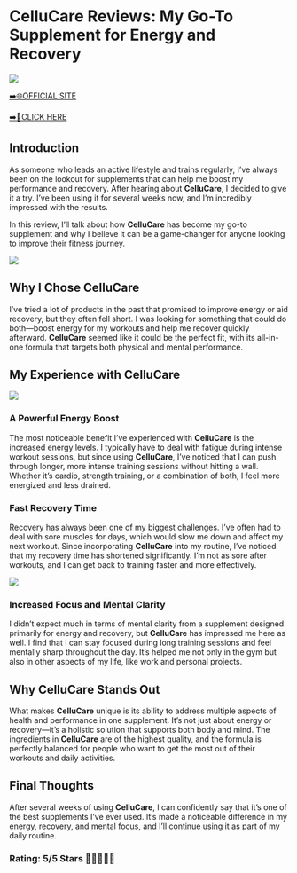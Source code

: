 # **CelluCare Reviews**: My Go-To Supplement for Energy and Recovery

[![](https://static.vecteezy.com/system/resources/thumbnails/019/896/014/small/buy-now-gradient-button-with-cart-symbol-buy-now-illustration-png.png)](https://edetoop.top/lander/sugarpreland-1/callu.html) 

[➡️🌐OFFICIAL SITE](https://edetoop.top/lander/sugarpreland-1/callu.html) 

[➡️🔗CLICK HERE](https://edetoop.top/lander/sugarpreland-1/callu.html) 


## Introduction

As someone who leads an active lifestyle and trains regularly, I’ve always been on the lookout for supplements that can help me boost my performance and recovery. After hearing about **CelluCare**, I decided to give it a try. I’ve been using it for several weeks now, and I’m incredibly impressed with the results.

In this review, I’ll talk about how **CelluCare** has become my go-to supplement and why I believe it can be a game-changer for anyone looking to improve their fitness journey.

[![](https://wallpapers.com/images/hd/red-order-now-button-udg4jcj4arvn8b0n-2.png)](https://edetoop.top/lander/sugarpreland-1/callu.html)  

## Why I Chose **CelluCare**

I’ve tried a lot of products in the past that promised to improve energy or aid recovery, but they often fell short. I was looking for something that could do both—boost energy for my workouts and help me recover quickly afterward. **CelluCare** seemed like it could be the perfect fit, with its all-in-one formula that targets both physical and mental performance.

## My Experience with **CelluCare**

[![](https://static.vecteezy.com/system/resources/thumbnails/019/896/014/small/buy-now-gradient-button-with-cart-symbol-buy-now-illustration-png.png)](https://edetoop.top/lander/sugarpreland-1/callu.html)

### A Powerful Energy Boost

The most noticeable benefit I’ve experienced with **CelluCare** is the increased energy levels. I typically have to deal with fatigue during intense workout sessions, but since using **CelluCare**, I’ve noticed that I can push through longer, more intense training sessions without hitting a wall. Whether it’s cardio, strength training, or a combination of both, I feel more energized and less drained.

### Fast Recovery Time

Recovery has always been one of my biggest challenges. I’ve often had to deal with sore muscles for days, which would slow me down and affect my next workout. Since incorporating **CelluCare** into my routine, I’ve noticed that my recovery time has shortened significantly. I’m not as sore after workouts, and I can get back to training faster and more effectively.

[![](https://wallpapers.com/images/hd/red-order-now-button-udg4jcj4arvn8b0n-2.png)](https://edetoop.top/lander/sugarpreland-1/callu.html)  

### Increased Focus and Mental Clarity

I didn’t expect much in terms of mental clarity from a supplement designed primarily for energy and recovery, but **CelluCare** has impressed me here as well. I find that I can stay focused during long training sessions and feel mentally sharp throughout the day. It’s helped me not only in the gym but also in other aspects of my life, like work and personal projects.

## Why **CelluCare** Stands Out

What makes **CelluCare** unique is its ability to address multiple aspects of health and performance in one supplement. It’s not just about energy or recovery—it’s a holistic solution that supports both body and mind. The ingredients in **CelluCare** are of the highest quality, and the formula is perfectly balanced for people who want to get the most out of their workouts and daily activities.

## Final Thoughts

After several weeks of using **CelluCare**, I can confidently say that it’s one of the best supplements I’ve ever used. It’s made a noticeable difference in my energy, recovery, and mental focus, and I’ll continue using it as part of my daily routine.

### Rating: 5/5 Stars 🌟🌟🌟🌟🌟
